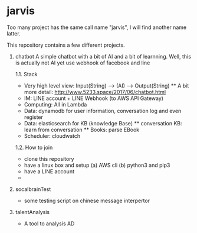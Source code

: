 # jarvis


Too many project has the same call name "jarvis", I will find another name latter.

This repository contains a few different projects. 

1. chatbot 
    A simple chatbot with a bit of AI and a bit of learnning.
    Well, this is actually not AI yet
    use webhook of facebook and line

    1.1. Stack

    * Very high level view: Input(String) --> (AI) --> Output(String)
      ** A bit more detail: http://www.5233.space/2017/06/chatbot.html
    * IM: LINE account + LINE Webhook (to AWS API Gateway)
    * Computing: All in Lambda
    * Data: dynamodb for user information, conversation log and even register
    * Data: elasticsearch for KB (knowledge Base)
       ** conversation KB: learn from conversation
       ** Books: parse EBook 
    * Scheduler: cloudwatch

    1.2. How to join

    * clone this repository
    * have a linux box and setup (a) AWS cli (b) python3 and pip3 
    * have a LINE account
    * 
 
2. socalbrainTest
    * some testing script on chinese message interpertor

3. talentAnalysis
    * A tool to analysis AD
